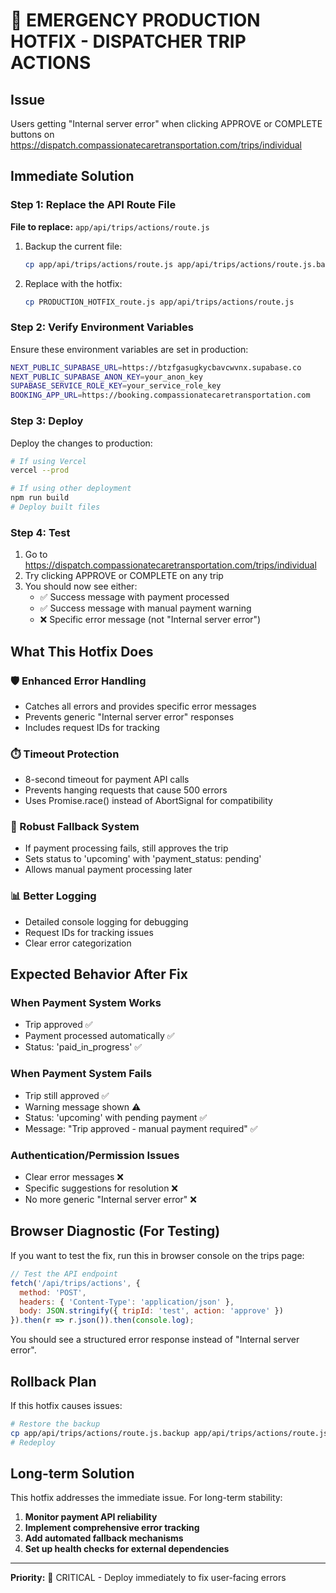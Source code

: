 # 🚨 EMERGENCY PRODUCTION HOTFIX - DISPATCHER TRIP ACTIONS

## Issue
Users getting "Internal server error" when clicking APPROVE or COMPLETE buttons on https://dispatch.compassionatecaretransportation.com/trips/individual

## Immediate Solution

### Step 1: Replace the API Route File
**File to replace:** `app/api/trips/actions/route.js`

1. Backup the current file:
   ```bash
   cp app/api/trips/actions/route.js app/api/trips/actions/route.js.backup
   ```

2. Replace with the hotfix:
   ```bash
   cp PRODUCTION_HOTFIX_route.js app/api/trips/actions/route.js
   ```

### Step 2: Verify Environment Variables
Ensure these environment variables are set in production:

```bash
NEXT_PUBLIC_SUPABASE_URL=https://btzfgasugkycbavcwvnx.supabase.co
NEXT_PUBLIC_SUPABASE_ANON_KEY=your_anon_key
SUPABASE_SERVICE_ROLE_KEY=your_service_role_key
BOOKING_APP_URL=https://booking.compassionatecaretransportation.com
```

### Step 3: Deploy
Deploy the changes to production:

```bash
# If using Vercel
vercel --prod

# If using other deployment
npm run build
# Deploy built files
```

### Step 4: Test
1. Go to https://dispatch.compassionatecaretransportation.com/trips/individual
2. Try clicking APPROVE or COMPLETE on any trip
3. You should now see either:
   - ✅ Success message with payment processed
   - ✅ Success message with manual payment warning
   - ❌ Specific error message (not "Internal server error")

## What This Hotfix Does

### 🛡️ Enhanced Error Handling
- Catches all errors and provides specific error messages
- Prevents generic "Internal server error" responses
- Includes request IDs for tracking

### ⏱️ Timeout Protection
- 8-second timeout for payment API calls
- Prevents hanging requests that cause 500 errors
- Uses Promise.race() instead of AbortSignal for compatibility

### 🔄 Robust Fallback System
- If payment processing fails, still approves the trip
- Sets status to 'upcoming' with 'payment_status: pending'
- Allows manual payment processing later

### 📊 Better Logging
- Detailed console logging for debugging
- Request IDs for tracking issues
- Clear error categorization

## Expected Behavior After Fix

### When Payment System Works
- Trip approved ✅
- Payment processed automatically ✅
- Status: 'paid_in_progress' ✅

### When Payment System Fails
- Trip still approved ✅
- Warning message shown ⚠️
- Status: 'upcoming' with pending payment ✅
- Message: "Trip approved - manual payment required" ✅

### Authentication/Permission Issues
- Clear error messages ❌
- Specific suggestions for resolution ❌
- No more generic "Internal server error" ❌

## Browser Diagnostic (For Testing)

If you want to test the fix, run this in browser console on the trips page:

```javascript
// Test the API endpoint
fetch('/api/trips/actions', {
  method: 'POST',
  headers: { 'Content-Type': 'application/json' },
  body: JSON.stringify({ tripId: 'test', action: 'approve' })
}).then(r => r.json()).then(console.log);
```

You should see a structured error response instead of "Internal server error".

## Rollback Plan

If this hotfix causes issues:

```bash
# Restore the backup
cp app/api/trips/actions/route.js.backup app/api/trips/actions/route.js
# Redeploy
```

## Long-term Solution

This hotfix addresses the immediate issue. For long-term stability:

1. **Monitor payment API reliability**
2. **Implement comprehensive error tracking**
3. **Add automated fallback mechanisms**
4. **Set up health checks for external dependencies**

---

**Priority:** 🚨 CRITICAL - Deploy immediately to fix user-facing errors
